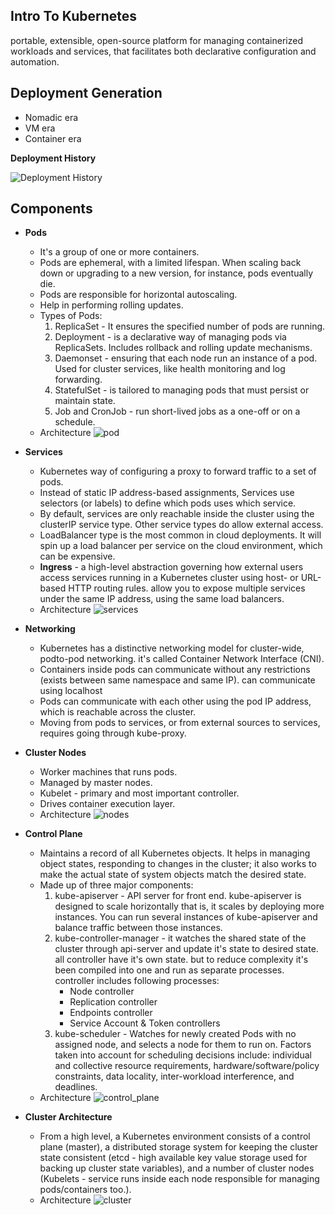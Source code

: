 ## Intro To Kubernetes
portable, extensible, open-source platform for managing containerized workloads and services,
that facilitates both declarative configuration and automation.

## Deployment Generation
* Nomadic era
* VM era
* Container era

**Deployment History**

![Deployment History](https://github.com/rohanraj7316/quick_kubernetes/blob/master/images/deployment.png)

## Components

* **Pods**
    * It's a group of one or more containers.
    * Pods are ephemeral, with a limited lifespan. When scaling back down  or upgrading to a new version, for instance, pods eventually die.
    * Pods are responsible for horizontal autoscaling.
    * Help in performing rolling updates.
    * Types of Pods:
        1. ReplicaSet - It ensures the specified number of pods are running.
        2. Deployment - is a declarative way of managing pods via ReplicaSets. Includes rollback and rolling update mechanisms.
        3. Daemonset - ensuring that each node run an instance of a pod. Used for cluster services, like health monitoring and log forwarding.
        4. StatefulSet - is tailored to managing pods that must persist or maintain state.
        5. Job and CronJob - run short-lived jobs as a one-off or on a schedule.
    * Architecture ![pod](https://github.com/rohanraj7316/quick_kubernetes/blob/master/images/pod.png)

* **Services**
    * Kubernetes way of configuring a proxy to forward traffic to a set of pods.
    * Instead of static IP address-based assignments, Services use selectors (or labels) to define which pods uses which service.
    * By default, services are only reachable inside the cluster using the clusterIP service type. Other service types do allow external access.
    * LoadBalancer type is the most common in cloud deployments. It will spin up a load balancer per service on the cloud environment,
    which can be expensive.
    * **Ingress** - a high-level abstraction governing how external users access services running in a Kubernetes cluster using host- or URL-based HTTP routing rules. allow you to expose multiple services under the same IP address, using the same load balancers.
    * Architecture ![services](https://github.com/rohanraj7316/quick_kubernetes/blob/master/images/services.png)

* **Networking**
    * Kubernetes has a distinctive networking model for cluster-wide, podto-pod networking. it's called Container Network Interface (CNI).
    * Containers inside pods can communicate without any restrictions (exists between same namespace and same IP). can communicate using localhost
    * Pods can communicate with each other using the pod IP address, which is reachable across the cluster.
    * Moving from pods to services, or from external sources to services, requires going through kube-proxy.

* **Cluster Nodes** 
    * Worker machines that runs pods.
    * Managed by master nodes.
    * Kubelet - primary and most important controller.
    * Drives container execution layer.
    * Architecture ![nodes](https://github.com/rohanraj7316/quick_kubernetes/blob/master/images/cluster.png)

* **Control Plane**
    * Maintains a record of all Kubernetes objects. It helps in managing object states, responding to changes in the cluster; it also works to make the actual state of system objects match the desired state.
    *  Made up of three major components:
        1. kube-apiserver - API server for front end. kube-apiserver is designed to scale horizontally that is,
        it scales by deploying more instances. You can run several instances of kube-apiserver and balance traffic
        between those instances.
        2. kube-controller-manager - it watches the shared state of the cluster through api-server and update it's state to desired state.
        all controller have it's own state. but to reduce complexity it's been compiled into one and run as separate processes. controller 
        includes following processes:
            * Node controller
            * Replication controller
            * Endpoints controller
            * Service Account & Token controllers
        3. kube-scheduler - Watches for newly created Pods with no assigned node, and selects a node for them to run on.
        Factors taken into account for scheduling decisions include: individual and collective resource requirements, hardware/software/policy constraints, data locality, inter-workload interference, and deadlines.
    * Architecture ![control_plane](https://github.com/rohanraj7316/quick_kubernetes/blob/master/images/control_plane.png)

* **Cluster Architecture**
    * From a high level, a Kubernetes environment consists of a control plane (master), a distributed storage system for keeping the cluster state consistent (etcd - high available key value storage used for backing up cluster state variables), and a number of cluster nodes (Kubelets - service runs inside each node responsible for managing pods/containers too.).
    * Architecture ![cluster](https://github.com/rohanraj7316/quick_kubernetes/blob/master/images/cluster.png)
